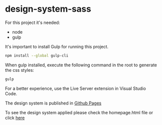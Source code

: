 # design-system-sass

For this project it's needed:
* node
* gulp

It's important to install Gulp for running this project.
```bash
npm install --global gulp-cli
```

When gulp installed, execute the following command in the root to generate the css styles:
```bash
gulp
```

For a better experience, use the Live Server extension in Visual Studio Code.

The design system is published in [Github Pages](https://rparias.github.io/design-system-sass/)

To see the design system applied please check the homepage.html file or click [here](https://rparias.github.io/design-system-sass/homepage.html)